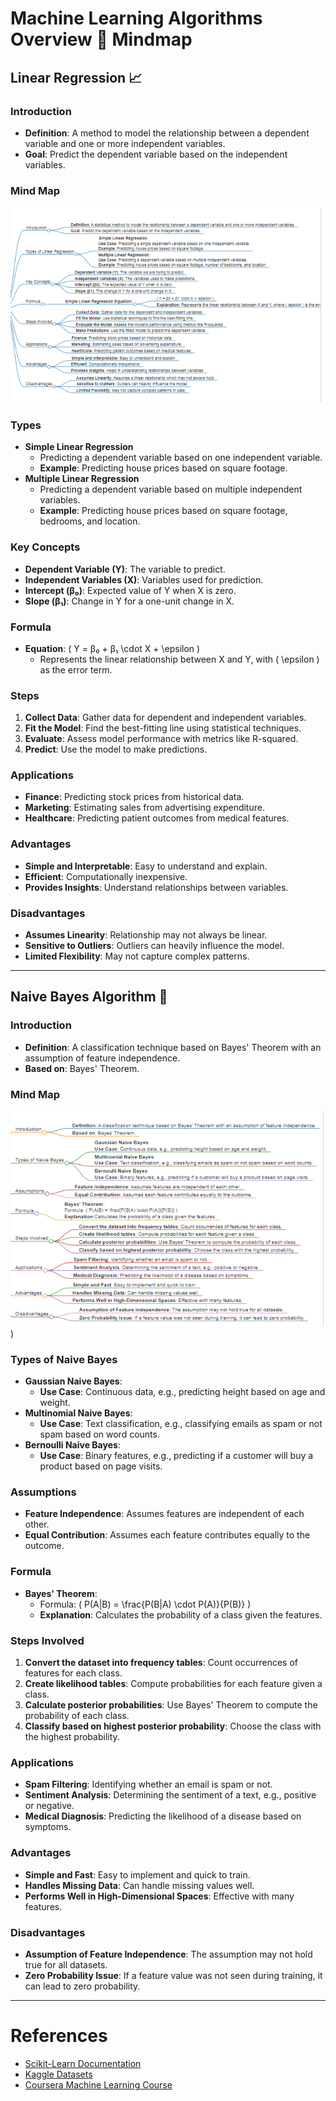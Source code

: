 

# Machine Learning Algorithms Overview 🚀 Mindmap

## **Linear Regression** 📈

### **Introduction**
- **Definition**: A method to model the relationship between a dependent variable and one or more independent variables.
- **Goal**: Predict the dependent variable based on the independent variables.

### **Mind Map**
![Linear Regression Mind Map](https://github.com/ParimalA24-DS/MACHINE-LEARNING-ALGORITHM-MINDMAP/blob/main/MLMINDMAPS/1.LINEARREGRESSION_MINDMAP.PNG)

### **Types**
- **Simple Linear Regression**
  - Predicting a dependent variable based on one independent variable.
  - **Example**: Predicting house prices based on square footage.
- **Multiple Linear Regression**
  - Predicting a dependent variable based on multiple independent variables.
  - **Example**: Predicting house prices based on square footage, bedrooms, and location.

### **Key Concepts**
- **Dependent Variable (Y)**: The variable to predict.
- **Independent Variables (X)**: Variables used for prediction.
- **Intercept (β₀)**: Expected value of Y when X is zero.
- **Slope (β₁)**: Change in Y for a one-unit change in X.

### **Formula**
- **Equation**: \( Y = β₀ + β₁ \cdot X + \epsilon \)
  - Represents the linear relationship between X and Y, with \( \epsilon \) as the error term.

### **Steps**
1. **Collect Data**: Gather data for dependent and independent variables.
2. **Fit the Model**: Find the best-fitting line using statistical techniques.
3. **Evaluate**: Assess model performance with metrics like R-squared.
4. **Predict**: Use the model to make predictions.

### **Applications**
- **Finance**: Predicting stock prices from historical data.
- **Marketing**: Estimating sales from advertising expenditure.
- **Healthcare**: Predicting patient outcomes from medical features.

### **Advantages**
- **Simple and Interpretable**: Easy to understand and explain.
- **Efficient**: Computationally inexpensive.
- **Provides Insights**: Understand relationships between variables.

### **Disadvantages**
- **Assumes Linearity**: Relationship may not always be linear.
- **Sensitive to Outliers**: Outliers can heavily influence the model.
- **Limited Flexibility**: May not capture complex patterns.

---

## **Naive Bayes Algorithm** 🧠

### **Introduction**
- **Definition**: A classification technique based on Bayes' Theorem with an assumption of feature independence.
- **Based on**: Bayes' Theorem.

### **Mind Map**
![Naive Bayes Mind Map](https://github.com/ParimalA24-DS/MACHINE-LEARNING-ALGORITHM-MINDMAP/blob/main/MLMINDMAPS/3.NAIVEBAYES_MINDMAP.PNG))

### **Types of Naive Bayes**
- **Gaussian Naive Bayes**: 
  - **Use Case**: Continuous data, e.g., predicting height based on age and weight.
- **Multinomial Naive Bayes**: 
  - **Use Case**: Text classification, e.g., classifying emails as spam or not spam based on word counts.
- **Bernoulli Naive Bayes**: 
  - **Use Case**: Binary features, e.g., predicting if a customer will buy a product based on page visits.

### **Assumptions**
- **Feature Independence**: Assumes features are independent of each other.
- **Equal Contribution**: Assumes each feature contributes equally to the outcome.

### **Formula**
- **Bayes' Theorem**: 
  - Formula: \( P(A|B) = \frac{P(B|A) \cdot P(A)}{P(B)} \)
  - **Explanation**: Calculates the probability of a class given the features.

### **Steps Involved**
1. **Convert the dataset into frequency tables**: Count occurrences of features for each class.
2. **Create likelihood tables**: Compute probabilities for each feature given a class.
3. **Calculate posterior probabilities**: Use Bayes' Theorem to compute the probability of each class.
4. **Classify based on highest posterior probability**: Choose the class with the highest probability.

### **Applications**
- **Spam Filtering**: Identifying whether an email is spam or not.
- **Sentiment Analysis**: Determining the sentiment of a text, e.g., positive or negative.
- **Medical Diagnosis**: Predicting the likelihood of a disease based on symptoms.

### **Advantages**
- **Simple and Fast**: Easy to implement and quick to train.
- **Handles Missing Data**: Can handle missing values well.
- **Performs Well in High-Dimensional Spaces**: Effective with many features.

### **Disadvantages**
- **Assumption of Feature Independence**: The assumption may not hold true for all datasets.
- **Zero Probability Issue**: If a feature value was not seen during training, it can lead to zero probability.

---

# References
- [Scikit-Learn Documentation](https://scikit-learn.org/stable/documentation.html)
- [Kaggle Datasets](https://www.kaggle.com/datasets)
- [Coursera Machine Learning Course](https://www.coursera.org/learn/machine-learning)

